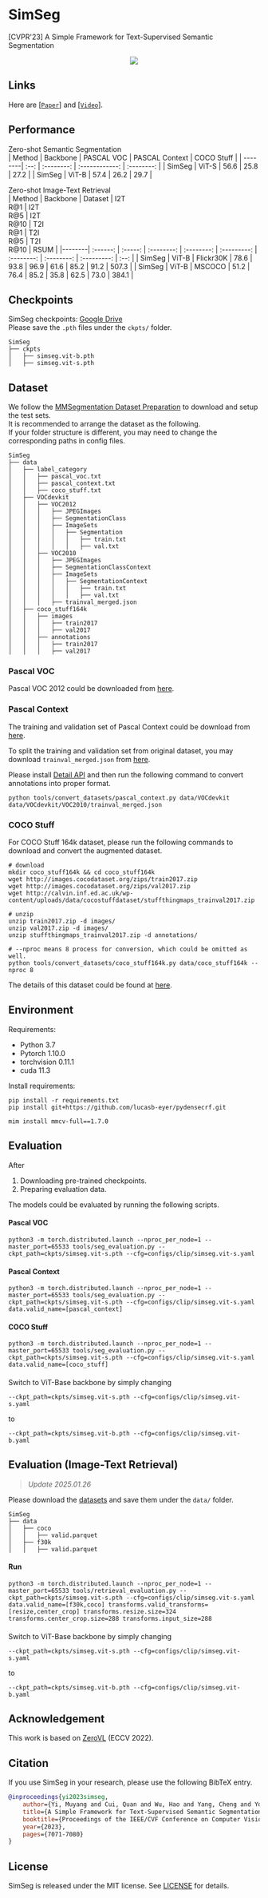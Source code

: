 # SimSeg
[CVPR'23] A Simple Framework for Text-Supervised Semantic Segmentation

<p align="center">
  <img src="./docs/cvpr23_simseg.png">
</p>

## Links
Here are [[`Paper`](https://openaccess.thecvf.com/content/CVPR2023/html/Yi_A_Simple_Framework_for_Text-Supervised_Semantic_Segmentation_CVPR_2023_paper.html)] and [[`Video`](https://youtu.be/smL7mboV3l0)].

## Performance

Zero-shot Semantic Segmentation   
| Method  | Backbone | PASCAL VOC | PASCAL Context | COCO Stuff |
| --------| :--: | :--------: | :------------: | :--------: |
| SimSeg  | ViT-S |   56.6    |      25.8      |    27.2    |
| SimSeg  | ViT-B |   57.4    |      26.2      |    29.7    |

         
Zero-shot Image-Text Retrieval      
| Method  | Backbone | Dataset | I2T<br>R@1 | I2T<br>R@5 | I2T<br>R@10 | T2I<br>R@1 | T2I<br>R@5 | T2I<br>R@10 | RSUM |
|--------| :------: | :-----: | :--------: | :--------: | :---------: | :--------: | :--------: | :---------: | :--: |
| SimSeg  | ViT-B |  Flickr30K |    78.6    |    93.8    |     96.9    |    61.6    |    85.2    |     91.2    | 507.3 |
| SimSeg  | ViT-B |  MSCOCO    |    51.2    |    76.4    |     85.2    |    35.8    |    62.5    |     73.0    | 384.1 |


## Checkpoints
SimSeg checkpoints: [Google Drive](https://drive.google.com/drive/folders/1p2hO6LK1usO3q-S8ZtCK8jLaT941WPNW?usp=sharing)  
Please save the `.pth` files under the `ckpts/` folder.

```none
SimSeg
├── ckpts
│   ├── simseg.vit-b.pth
│   ├── simseg.vit-s.pth
```


## Dataset

We follow the [MMSegmentation Dataset Preparation](https://github.com/open-mmlab/mmsegmentation/blob/master/docs/en/dataset_prepare.md) to download and setup the test sets.     
It is recommended to arrange the dataset as the following.  
If your folder structure is different, you may need to change the corresponding paths in config files.

```none
SimSeg
├── data
│   ├── label_category
│   │   ├── pascal_voc.txt
│   │   ├── pascal_context.txt
│   │   ├── coco_stuff.txt
│   ├── VOCdevkit
│   │   ├── VOC2012
│   │   │   ├── JPEGImages
│   │   │   ├── SegmentationClass
│   │   │   ├── ImageSets
│   │   │   │   ├── Segmentation
│   │   │   │   │   ├── train.txt
│   │   │   │   │   ├── val.txt
│   │   ├── VOC2010
│   │   │   ├── JPEGImages
│   │   │   ├── SegmentationClassContext
│   │   │   ├── ImageSets
│   │   │   │   ├── SegmentationContext
│   │   │   │   │   ├── train.txt
│   │   │   │   │   ├── val.txt
│   │   │   ├── trainval_merged.json
│   ├── coco_stuff164k
│   │   ├── images
│   │   │   ├── train2017
│   │   │   ├── val2017
│   │   ├── annotations
│   │   │   ├── train2017
│   │   │   ├── val2017
```


### Pascal VOC

Pascal VOC 2012 could be downloaded from [here](http://host.robots.ox.ac.uk/pascal/VOC/voc2012/VOCtrainval_11-May-2012.tar).


### Pascal Context

The training and validation set of Pascal Context could be download from [here](http://host.robots.ox.ac.uk/pascal/VOC/voc2010/VOCtrainval_03-May-2010.tar). 

To split the training and validation set from original dataset, you may download `trainval_merged.json` from [here](https://codalabuser.blob.core.windows.net/public/trainval_merged.json).

Please install [Detail API](https://github.com/zhanghang1989/detail-api) and then run the following command to convert annotations into proper format.

```shell
python tools/convert_datasets/pascal_context.py data/VOCdevkit data/VOCdevkit/VOC2010/trainval_merged.json
```


### COCO Stuff

For COCO Stuff 164k dataset, please run the following commands to download and convert the augmented dataset.

```shell
# download
mkdir coco_stuff164k && cd coco_stuff164k
wget http://images.cocodataset.org/zips/train2017.zip
wget http://images.cocodataset.org/zips/val2017.zip
wget http://calvin.inf.ed.ac.uk/wp-content/uploads/data/cocostuffdataset/stuffthingmaps_trainval2017.zip

# unzip
unzip train2017.zip -d images/
unzip val2017.zip -d images/
unzip stuffthingmaps_trainval2017.zip -d annotations/

# --nproc means 8 process for conversion, which could be omitted as well.
python tools/convert_datasets/coco_stuff164k.py data/coco_stuff164k --nproc 8
```

The details of this dataset could be found at [here](https://github.com/nightrome/cocostuff#downloads).


## Environment
Requirements:
- Python 3.7
- Pytorch 1.10.0
- torchvision 0.11.1
- cuda 11.3
  
Install requirements:
```shell
pip install -r requirements.txt
pip install git+https://github.com/lucasb-eyer/pydensecrf.git

mim install mmcv-full==1.7.0
```


## Evaluation
After
1. Downloading pre-trained checkpoints.
2. Preparing evaluation data.   

The models could be evaluated by running the following scripts.   

#### Pascal VOC
```shell
python3 -m torch.distributed.launch --nproc_per_node=1 --master_port=65533 tools/seg_evaluation.py --ckpt_path=ckpts/simseg.vit-s.pth --cfg=configs/clip/simseg.vit-s.yaml
```

#### Pascal Context
```shell
python3 -m torch.distributed.launch --nproc_per_node=1 --master_port=65533 tools/seg_evaluation.py --ckpt_path=ckpts/simseg.vit-s.pth --cfg=configs/clip/simseg.vit-s.yaml data.valid_name=[pascal_context]
```

#### COCO Stuff
```shell
python3 -m torch.distributed.launch --nproc_per_node=1 --master_port=65533 tools/seg_evaluation.py --ckpt_path=ckpts/simseg.vit-s.pth --cfg=configs/clip/simseg.vit-s.yaml data.valid_name=[coco_stuff]
```

#### 
Switch to ViT-Base backbone by simply changing      
   
`--ckpt_path=ckpts/simseg.vit-s.pth --cfg=configs/clip/simseg.vit-s.yaml`    
    
to    
    
`--ckpt_path=ckpts/simseg.vit-b.pth --cfg=configs/clip/simseg.vit-b.yaml`   



## Evaluation (Image-Text Retrieval)
> *Update 2025.01.26*

Please download the [datasets](https://drive.google.com/drive/folders/1CbSsCV5CMXYWxMDuMNtoM_p0eMGgGE1A?usp=sharing) and save them under the `data/` folder.

```none
SimSeg
├── data
│   ├── coco
│   │   ├── valid.parquet
│   ├── f30k
│   │   ├── valid.parquet
```


#### Run
```shell
python3 -m torch.distributed.launch --nproc_per_node=1 --master_port=65533 tools/retrieval_evaluation.py --ckpt_path=ckpts/simseg.vit-s.pth --cfg=configs/clip/simseg.vit-s.yaml data.valid_name=[f30k,coco] transforms.valid_transforms=[resize,center_crop] transforms.resize.size=324 transforms.center_crop.size=288 transforms.input_size=288
```

#### 
Switch to ViT-Base backbone by simply changing      
   
`--ckpt_path=ckpts/simseg.vit-s.pth --cfg=configs/clip/simseg.vit-s.yaml`    
    
to    
    
`--ckpt_path=ckpts/simseg.vit-b.pth --cfg=configs/clip/simseg.vit-b.yaml`   



## Acknowledgement
This work is based on [ZeroVL](https://github.com/zerovl/ZeroVL) (ECCV 2022).


## Citation
If you use SimSeg in your research, please use the following BibTeX entry.

```BibTeX
@inproceedings{yi2023simseg,
    author={Yi, Muyang and Cui, Quan and Wu, Hao and Yang, Cheng and Yoshie, Osamu and Lu, Hongtao},
    title={A Simple Framework for Text-Supervised Semantic Segmentation},
    booktitle={Proceedings of the IEEE/CVF Conference on Computer Vision and Pattern Recognition (CVPR)},
    year={2023},
    pages={7071-7080}
}
```

## License
SimSeg is released under the MIT license. See [LICENSE](LICENSE) for details.
